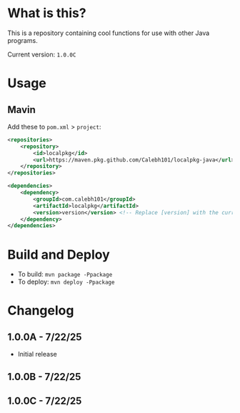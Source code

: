 # What is this?

This is a repository containing cool functions for use with other Java programs.

Current version: `1.0.0C`

# Usage

## Mavin

Add these to `pom.xml` > `project`:

```xml
<repositories>
    <repository>
        <id>localpkg</id>
        <url>https://maven.pkg.github.com/Calebh101/localpkg-java</url>
    </repository>
</repositories>

<dependencies>
    <dependency>
        <groupId>com.calebh101</groupId>
        <artifactId>localpkg</artifactId>
        <version>version</version> <!-- Replace [version] with the current version -->
    </dependency>
</dependencies>
```

# Build and Deploy

- To build: `mvn package -Ppackage`
- To deploy: `mvn deploy -Ppackage`

# Changelog

## 1.0.0A - 7/22/25

- Initial release

## 1.0.0B - 7/22/25

## 1.0.0C - 7/22/25